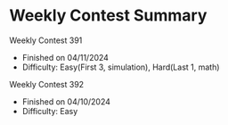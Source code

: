 # Weekly Contest Summary

Weekly Contest 391
- Finished on 04/11/2024
- Difficulty: Easy(First 3, simulation), Hard(Last 1, math)

Weekly Contest 392
- Finished on 04/10/2024
- Difficulty: Easy

